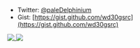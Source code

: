 - Twitter: [@paleDelphinium](https://twitter.com/paleDelphinium)
- Gist: [https://gist.github.com/wd30gsrc](https://gist.github.com/wd30gsrc)

<a href="https://github.com/anuraghazra/github-readme-stats">
  <img align="top" src="https://github-readme-stats.vercel.app/api?username=wd30gsrc&count_private=true&show_icons=true&hide=contribs&theme=solarized-light" />
</a>
<a href="https://github.com/anuraghazra/github-readme-stats">
  <img align="top" src="https://github-readme-stats.vercel.app/api/top-langs/?username=wd30gsrc&layout=compact&theme=solarized-light" />
</a>

